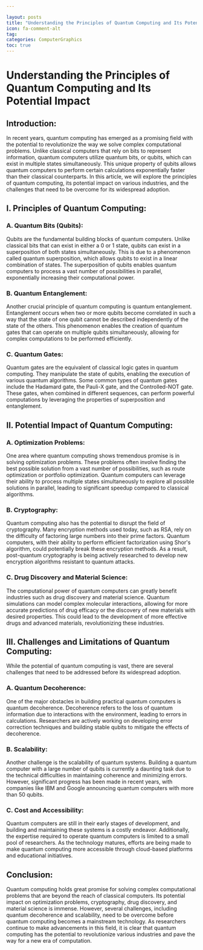 ```yaml
---

layout: posts
title: "Understanding the Principles of Quantum Computing and Its Potential Impact"
icon: fa-comment-alt
tag:      
categories: ComputerGraphics
toc: true
---
```




# Understanding the Principles of Quantum Computing and Its Potential Impact

## Introduction:

In recent years, quantum computing has emerged as a promising field with the potential to revolutionize the way we solve complex computational problems. Unlike classical computers that rely on bits to represent information, quantum computers utilize quantum bits, or qubits, which can exist in multiple states simultaneously. This unique property of qubits allows quantum computers to perform certain calculations exponentially faster than their classical counterparts. In this article, we will explore the principles of quantum computing, its potential impact on various industries, and the challenges that need to be overcome for its widespread adoption.

## I. Principles of Quantum Computing:

### A. Quantum Bits (Qubits):

Qubits are the fundamental building blocks of quantum computers. Unlike classical bits that can exist in either a 0 or 1 state, qubits can exist in a superposition of both states simultaneously. This is due to a phenomenon called quantum superposition, which allows qubits to exist in a linear combination of states. The superposition of qubits enables quantum computers to process a vast number of possibilities in parallel, exponentially increasing their computational power.

### B. Quantum Entanglement:

Another crucial principle of quantum computing is quantum entanglement. Entanglement occurs when two or more qubits become correlated in such a way that the state of one qubit cannot be described independently of the state of the others. This phenomenon enables the creation of quantum gates that can operate on multiple qubits simultaneously, allowing for complex computations to be performed efficiently.

### C. Quantum Gates:

Quantum gates are the equivalent of classical logic gates in quantum computing. They manipulate the state of qubits, enabling the execution of various quantum algorithms. Some common types of quantum gates include the Hadamard gate, the Pauli-X gate, and the Controlled-NOT gate. These gates, when combined in different sequences, can perform powerful computations by leveraging the properties of superposition and entanglement.

## II. Potential Impact of Quantum Computing:

### A. Optimization Problems:

One area where quantum computing shows tremendous promise is in solving optimization problems. These problems often involve finding the best possible solution from a vast number of possibilities, such as route optimization or portfolio optimization. Quantum computers can leverage their ability to process multiple states simultaneously to explore all possible solutions in parallel, leading to significant speedup compared to classical algorithms.

### B. Cryptography:

Quantum computing also has the potential to disrupt the field of cryptography. Many encryption methods used today, such as RSA, rely on the difficulty of factoring large numbers into their prime factors. Quantum computers, with their ability to perform efficient factorization using Shor's algorithm, could potentially break these encryption methods. As a result, post-quantum cryptography is being actively researched to develop new encryption algorithms resistant to quantum attacks.

### C. Drug Discovery and Material Science:

The computational power of quantum computers can greatly benefit industries such as drug discovery and material science. Quantum simulations can model complex molecular interactions, allowing for more accurate predictions of drug efficacy or the discovery of new materials with desired properties. This could lead to the development of more effective drugs and advanced materials, revolutionizing these industries.

## III. Challenges and Limitations of Quantum Computing:

While the potential of quantum computing is vast, there are several challenges that need to be addressed before its widespread adoption.

### A. Quantum Decoherence:

One of the major obstacles in building practical quantum computers is quantum decoherence. Decoherence refers to the loss of quantum information due to interactions with the environment, leading to errors in calculations. Researchers are actively working on developing error correction techniques and building stable qubits to mitigate the effects of decoherence.

### B. Scalability:

Another challenge is the scalability of quantum systems. Building a quantum computer with a large number of qubits is currently a daunting task due to the technical difficulties in maintaining coherence and minimizing errors. However, significant progress has been made in recent years, with companies like IBM and Google announcing quantum computers with more than 50 qubits.

### C. Cost and Accessibility:

Quantum computers are still in their early stages of development, and building and maintaining these systems is a costly endeavor. Additionally, the expertise required to operate quantum computers is limited to a small pool of researchers. As the technology matures, efforts are being made to make quantum computing more accessible through cloud-based platforms and educational initiatives.

## Conclusion:

Quantum computing holds great promise for solving complex computational problems that are beyond the reach of classical computers. Its potential impact on optimization problems, cryptography, drug discovery, and material science is immense. However, several challenges, including quantum decoherence and scalability, need to be overcome before quantum computing becomes a mainstream technology. As researchers continue to make advancements in this field, it is clear that quantum computing has the potential to revolutionize various industries and pave the way for a new era of computation.